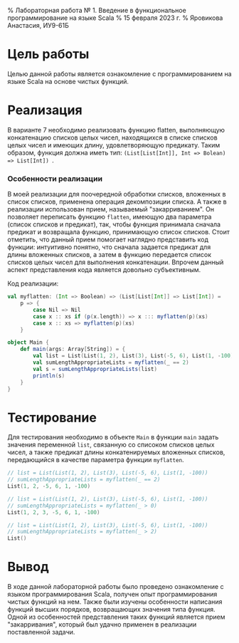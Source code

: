 % Лабораторная работа № 1. Введение в функциональное программирование на языке Scala
% 15 февраля 2023 г.
% Яровикова Анастасия, ИУ9-61Б

# Цель работы
Целью данной работы является ознакомление с программированием на языке Scala на основе чистых функций.

# Реализация
В варианте 7 необходимо реализовать функцию flatten, выполняющую конкатенацию списков целых чисел, находящихся в списке списков целых чисел и имеющих длину, удовлетворяющую предикату.
Таким образом, функция должна иметь тип: ```(List[List[Int]], Int => Bolean) => List[Int]) ```.
### Особенности реализации
В моей реализации для поочередной обработки списков, вложенных в список списков, применена операция декомпозиции списка. А также в реализации использован прием, называемый "закарриванием". Он позволяет переписать функцию ```flatten```, имеющую два параметра (список списков и предикат), так, чтобы функция принимала сначала предикат и возвращала функцию, принимающую список списков. 
Стоит отметить, что данный прием помогает наглядно представить код функции: интуитивно понятно, что сначала задается предикат для длины вложенных списков, а затем в функцию передается список списков целых чисел для выполнения конкатенации. Впрочем данный аспект представления кода является довольно субъективным.

Код реализации:
```scala
val myflatten: (Int => Boolean) => (List[List[Int]] => List[Int]) =
    p => {
        case Nil => Nil
        case x :: xs if (p(x.length)) => x ::: myflatten(p)(xs)
        case x :: xs => myflatten(p)(xs)
    }

object Main {
    def main(args: Array[String]) = {
        val list = List(List(1, 2), List(3), List(-5, 6), List(1, -100))
        val sumLengthAppropriateLists = myflatten(_ == 2)
        val s = sumLengthAppropriateLists(list)
        println(s)
    }
}
```

# Тестирование
Для тестирования необходимо в объекте ```Main``` в функции ```main``` задать значения переменной ```list```, связанную со списоком списков целых чисел, а также предикат длины конкатенируемых вложенных списков, передающийся в качестве параметра функции ```myflatten```.
```scala
// list = List(List(1, 2), List(3), List(-5, 6), List(1, -100))
// sumLengthAppropriateLists = myflatten(_ == 2)
List(1, 2, -5, 6, 1, -100)

// list = List(List(1, 2), List(3), List(-5, 6), List(1, -100))
// sumLengthAppropriateLists = myflatten(_ > 0)
List(1, 2, 3, -5, 6, 1, -100)

// list = List(List(1, 2), List(3), List(-5, 6), List(1, -100))
// sumLengthAppropriateLists = myflatten(_ > 2)
List()
```

# Вывод
В ходе данной лабораторной работы было проведено ознакомление с языком  программирования Scala, получен опыт программирования чистых функций на нем. Также были изучены особенности написания функций высших порядков, возвращающих значения типа функция. Одной из особенностей представления таких функций является прием "закарривания", который был удачно применен в реализации поставленной задачи.
